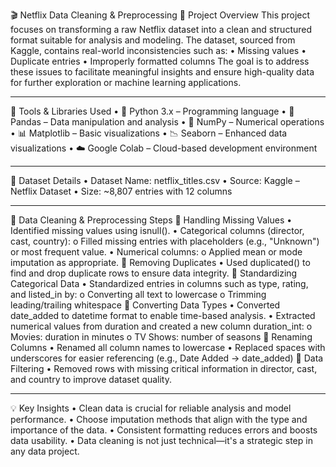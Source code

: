 🎬 Netflix Data Cleaning & Preprocessing
📌 Project Overview
This project focuses on transforming a raw Netflix dataset into a clean and structured format suitable for analysis and modeling. The dataset, sourced from Kaggle, contains real-world inconsistencies such as:
•	Missing values
•	Duplicate entries
•	Improperly formatted columns
The goal is to address these issues to facilitate meaningful insights and ensure high-quality data for further exploration or machine learning applications.
________________________________________
🧰 Tools & Libraries Used
•	🐍 Python 3.x – Programming language
•	🐼 Pandas – Data manipulation and analysis
•	🔢 NumPy – Numerical operations
•	📊 Matplotlib – Basic visualizations
•	📉 Seaborn – Enhanced data visualizations
•	☁️ Google Colab – Cloud-based development environment
________________________________________
🧪 Dataset Details
•	Dataset Name: netflix_titles.csv
•	Source: Kaggle – Netflix Dataset
•	Size: ~8,807 entries with 12 columns
________________________________________
🧼 Data Cleaning & Preprocessing Steps
🔹 Handling Missing Values
•	Identified missing values using isnull().
•	Categorical columns (director, cast, country):
o	Filled missing entries with placeholders (e.g., "Unknown") or most frequent value.
•	Numerical columns:
o	Applied mean or mode imputation as appropriate.
🔹 Removing Duplicates
•	Used duplicated() to find and drop duplicate rows to ensure data integrity.
🔹 Standardizing Categorical Data
•	Standardized entries in columns such as type, rating, and listed_in by:
o	Converting all text to lowercase
o	Trimming leading/trailing whitespace
🔹 Converting Data Types
•	Converted date_added to datetime format to enable time-based analysis.
•	Extracted numerical values from duration and created a new column duration_int:
o	Movies: duration in minutes
o	TV Shows: number of seasons
🔹 Renaming Columns
•	Renamed all column names to lowercase
•	Replaced spaces with underscores for easier referencing (e.g., Date Added → date_added)
🔹 Data Filtering
•	Removed rows with missing critical information in director, cast, and country to improve dataset quality.
________________________________________
💡 Key Insights
•	Clean data is crucial for reliable analysis and model performance.
•	Choose imputation methods that align with the type and importance of the data.
•	Consistent formatting reduces errors and boosts data usability.
•	Data cleaning is not just technical—it's a strategic step in any data project.

